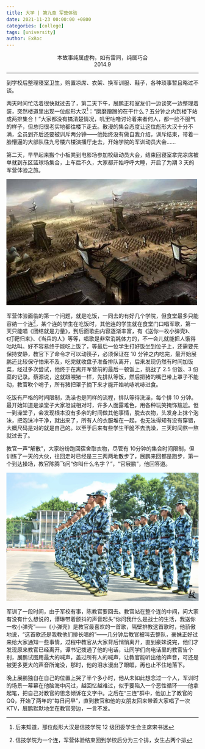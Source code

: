 ```yaml
---
title: 大学 | 第九章 军营体验
date: 2021-11-23 00:00:00 +0800
categories: [college]
tags: [university]
author: ExRoc
---
```


<center>本故事纯属虚构，如有雷同，纯属巧合</center>
<center>2014.9</center>

----

到学校后整理寝室卫生，购置凉席、衣架、换军训服、鞋子，各种琐事暂且略过不谈。

两天时间忙活着很快就过去了，第二天下午，展鹏正和室友们一边谈笑一边整理着装，突然楼道里出现一位彪形大汉[^1]：“磨磨蹭蹭的在干什么？五分钟之内到楼下站成两排集合！”大家都没有搞清楚情况，叽里咕噜讨论着来者何人，都一脸不服气的样子，但总归很老实地都往楼下走去。散漫的集合态度让这位彪形大汉十分不满，全员到齐后还要被训斥两分钟——他始终没有做自我介绍，训斥结束，带着一脸懵逼的大部队往九号楼六楼演播厅走去，开始学院的军训动员大会……

第二天，早早起来搬个小板凳到电影场参加校级动员大会，结束回寝室拿完凉席被单就到东区篮球场集合，上车后不久，大家都开始呼呼大睡，开启了为期 3​ 天的军营体验之旅。

![](/assets/img/posts/college/JunYing.jpg)

军营体验面临的第一个问题，就是吃饭，一同去的有好几个学院，但食堂最多只能容纳一个连[^2]，某个连的学生在吃饭时，其他连的学生就在食堂门口唱军歌，第一天只能唱《团结就是力量》，到后面歌曲内容逐渐丰富，有《送你一枚小弹壳》、《打靶归来》、《当兵的人》等等，唱歌是非常消耗体力的，不一会儿就能把人饿得咕咕叫。好不容易终于能吃上饭了，等最后一位学生打好饭坐到位子上，还需要先保持安静，教官下了命令才可以动筷子，必须保证在 10 分钟之内吃完，最开始展鹏还比较保守怕来不及，吃完就收盘子准备排队离开，后来发现仍然有时间加饭菜，经过多次尝试，他终于在离开军营前的最后一顿饭上，挑战了 2.5 份饭、3 份菜的记录。蔡源说，这就跟喂猪一样，先排队等饭，然后把猪的嘴巴带上罩子不能动，教官吹个哨子，所有猪把罩子摘下来才能开始吭哧吭哧进食。

吃饭有严格的时间限制，洗澡也是同样的流程，排队等待洗澡，每个排 10 分钟。最开始知道是澡堂子大家坦诚相对时，许多人面露难色，用各种玩笑掩饰尴尬。但一到澡堂子，会发现根本没有多余的时间做其他事情，脱去衣物，头发身上抹个泡沫，把泡沫冲干净，就出来了，所有人的衣服堆在一起，也无法得知有没有穿错，大概尺码是对的就是自己的。以至于后来有些学生干脆不去洗澡，三天时间熬一熬就过去了。

教官一声“解散”，大家纷纷跑回宿舍取衣物，尽管有 10​ 分钟的集合时间限制，但训练了一天的大伙，往回走时已经是三三两两地散步了，展鹏来回都是跑步，第一个到达操场，教官陈腾飞问“你叫什么名字？”，“官展鹏”，他回答道。

![](/assets/img/posts/college/JunXun.jpg)

军训了一段时间，由于军校有事，陈教官要回去。教官站在整个连的中间，问大家有没有什么想说的，谭琳带着颤抖的声音起头“你问我什么是战士的生活，我送你一枚小弹壳”——《小弹壳》是教官最喜欢的一首歌，隔壁排教这首歌时，他骄傲地说，“这首歌还是我教他们排长唱的”——几分钟后教官被叫去整队，豪妹正好过来给大家通知一些事情，过程中教官从大家背后悄悄离开，直到豪妹说完，他们才发现原来教官已经离开。谭书记拨通了他的电话，让同学们向电话里的教官告个别，展鹏试图用最大的喊声，盖过所有人的喊声，让教官能听出他的声音，可还是被更多更大的声音所淹没，那时，他的泪水漫出了眼眶，再也止不住地落下。

晚上展鹏独自在自己的位置上哭了半个多小时，他从未如此想念过一个人，军训时的场景一幕幕在他脑海中闪过，越回忆越难过，似乎要陷入一个恶性循环——他拿起笔，把自己对教官的思念倾诉在文字中。之后在“三连”群中，他加上了教官的 QQ，开始了两年的“每日问早”，直到教官和他的女朋友回来带着大家唱了一次 KTV，展鹏默默地坐在教官旁边，一言不发。

[^1]: 后来知道，那位彪形大汉是信技学院 12 级团委学生会主席宋书迷

[^2]: 信技学院为一个连，军营体验结束回到学校后分为三个排，女生占两个排
